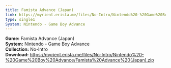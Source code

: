 ```yaml
---
title: Famista Advance (Japan)
link: https://myrient.erista.me/files/No-Intro/Nintendo%20-%20Game%20Boy%20Advance/Famista%20Advance%20(Japan).zip
type: single1
System: Nintendo - Game Boy Advance
---
```

<b>Game:</b> Famista Advance (Japan)<br>
<b>System:</b> Nintendo - Game Boy Advance<br>
<b>Collection:</b> No-Intro<br>
<b>Download:</b> https://myrient.erista.me/files/No-Intro/Nintendo%20-%20Game%20Boy%20Advance/Famista%20Advance%20(Japan).zip